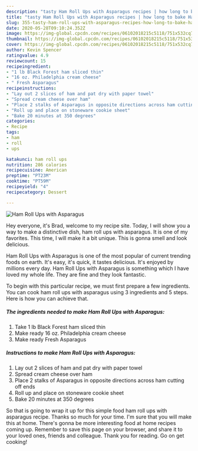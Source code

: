 ```yaml
---
description: "tasty Ham Roll Ups with Asparagus recipes | how long to bake Ham Roll Ups with Asparagus"
title: "tasty Ham Roll Ups with Asparagus recipes | how long to bake Ham Roll Ups with Asparagus"
slug: 355-tasty-ham-roll-ups-with-asparagus-recipes-how-long-to-bake-ham-roll-ups-with-asparagus
date: 2020-05-28T09:10:24.352Z
image: https://img-global.cpcdn.com/recipes/06102018215c5118/751x532cq70/ham-roll-ups-with-asparagus-recipe-main-photo.jpg
thumbnail: https://img-global.cpcdn.com/recipes/06102018215c5118/751x532cq70/ham-roll-ups-with-asparagus-recipe-main-photo.jpg
cover: https://img-global.cpcdn.com/recipes/06102018215c5118/751x532cq70/ham-roll-ups-with-asparagus-recipe-main-photo.jpg
author: Kevin Spencer
ratingvalue: 4.9
reviewcount: 15
recipeingredient:
- "1 lb Black Forest ham sliced thin"
- "16 oz. Philadelphia cream cheese"
- " Fresh Asparagus"
recipeinstructions:
- "Lay out 2 slices of ham and pat dry with paper towel"
- "Spread cream cheese over ham"
- "Place 2 stalks of Asparagus in opposite directions across ham cutting off ends"
- "Roll up and place on stoneware cookie sheet"
- "Bake 20 minutes at 350 degrees"
categories:
- Recipe
tags:
- ham
- roll
- ups

katakunci: ham roll ups 
nutrition: 286 calories
recipecuisine: American
preptime: "PT23M"
cooktime: "PT59M"
recipeyield: "4"
recipecategory: Dessert

---
```



![Ham Roll Ups with Asparagus](https://img-global.cpcdn.com/recipes/06102018215c5118/751x532cq70/ham-roll-ups-with-asparagus-recipe-main-photo.jpg)

Hey everyone, it's Brad, welcome to my recipe site. Today, I will show you a way to make a distinctive dish, ham roll ups with asparagus. It is one of my favorites. This time, I will make it a bit unique. This is gonna smell and look delicious.

Ham Roll Ups with Asparagus is one of the most popular of current trending foods on earth. It's easy, it's quick, it tastes delicious. It's enjoyed by millions every day. Ham Roll Ups with Asparagus is something which I have loved my whole life. They are fine and they look fantastic.




To begin with this particular recipe, we must first prepare a few ingredients. You can cook ham roll ups with asparagus using 3 ingredients and 5 steps. Here is how you can achieve that.

<!--inarticleads1-->

##### The ingredients needed to make Ham Roll Ups with Asparagus:

1. Take 1 lb Black Forest ham sliced thin
1. Make ready 16 oz. Philadelphia cream cheese
1. Make ready  Fresh Asparagus




<!--inarticleads2-->

##### Instructions to make Ham Roll Ups with Asparagus:

1. Lay out 2 slices of ham and pat dry with paper towel
1. Spread cream cheese over ham
1. Place 2 stalks of Asparagus in opposite directions across ham cutting off ends
1. Roll up and place on stoneware cookie sheet
1. Bake 20 minutes at 350 degrees




So that is going to wrap it up for this simple food ham roll ups with asparagus recipe. Thanks so much for your time. I'm sure that you will make this at home. There's gonna be more interesting food at home recipes coming up. Remember to save this page on your browser, and share it to your loved ones, friends and colleague. Thank you for reading. Go on get cooking!

